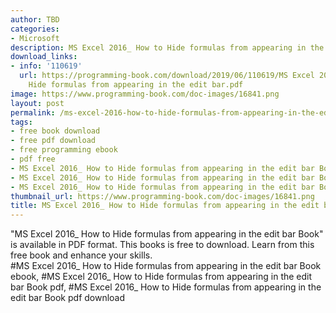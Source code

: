 ```yaml
---
author: TBD
categories:
- Microsoft
description: MS Excel 2016_ How to Hide formulas from appearing in the edit bar Book
download_links:
- info: '110619'
  url: https://programming-book.com/download/2019/06/110619/MS Excel 2016_ How to
    Hide formulas from appearing in the edit bar.pdf
image: https://www.programming-book.com/doc-images/16841.png
layout: post
permalink: /ms-excel-2016-how-to-hide-formulas-from-appearing-in-the-edit-bar-book.html
tags:
- free book download
- free pdf download
- free programming ebook
- pdf free
- MS Excel 2016_ How to Hide formulas from appearing in the edit bar Book ebook
- MS Excel 2016_ How to Hide formulas from appearing in the edit bar Book pdf
- MS Excel 2016_ How to Hide formulas from appearing in the edit bar Book pdf download
thumbnail_url: https://www.programming-book.com/doc-images/16841.png
title: MS Excel 2016_ How to Hide formulas from appearing in the edit bar Book
---
```


 
<div class="item-desc text-justify">
  "MS Excel 2016_ How to Hide formulas from appearing in the edit bar Book" is available in PDF format. This books is free to download. Learn from this free book and enhance your skills.
  <br>
  #MS Excel 2016_ How to Hide formulas from appearing in the edit bar Book ebook, #MS Excel 2016_ How to Hide formulas from appearing in the edit bar Book pdf, #MS Excel 2016_ How to Hide formulas from appearing in the edit bar Book pdf download
</div>